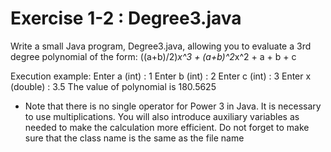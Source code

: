 # Exercise 1-2 : Degree3.java

Write a small Java program, Degree3.java, allowing you to evaluate a 3rd degree polynomial of the form:
((a+b)/2)*x^3 + (a+b)^2*x^2 + a + b + c

Execution example:
Enter a (int) : 1
Enter b (int) : 2
Enter c (int) : 3
Enter x (double) : 3.5
The value of polynomial is 180.5625

* Note that there is no single operator for Power 3 in Java. It is necessary to use multiplications. You will also introduce auxiliary variables as needed to make the calculation more efficient. Do not forget to make sure that the class name is the same as the file name
